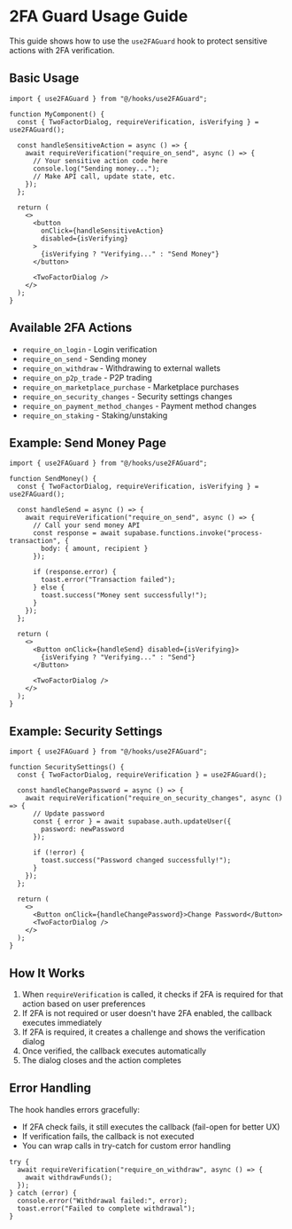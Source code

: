 # 2FA Guard Usage Guide

This guide shows how to use the `use2FAGuard` hook to protect sensitive actions with 2FA verification.

## Basic Usage

```tsx
import { use2FAGuard } from "@/hooks/use2FAGuard";

function MyComponent() {
  const { TwoFactorDialog, requireVerification, isVerifying } = use2FAGuard();

  const handleSensitiveAction = async () => {
    await requireVerification("require_on_send", async () => {
      // Your sensitive action code here
      console.log("Sending money...");
      // Make API call, update state, etc.
    });
  };

  return (
    <>
      <button 
        onClick={handleSensitiveAction}
        disabled={isVerifying}
      >
        {isVerifying ? "Verifying..." : "Send Money"}
      </button>
      
      <TwoFactorDialog />
    </>
  );
}
```

## Available 2FA Actions

- `require_on_login` - Login verification
- `require_on_send` - Sending money
- `require_on_withdraw` - Withdrawing to external wallets
- `require_on_p2p_trade` - P2P trading
- `require_on_marketplace_purchase` - Marketplace purchases
- `require_on_security_changes` - Security settings changes
- `require_on_payment_method_changes` - Payment method changes
- `require_on_staking` - Staking/unstaking

## Example: Send Money Page

```tsx
import { use2FAGuard } from "@/hooks/use2FAGuard";

function SendMoney() {
  const { TwoFactorDialog, requireVerification, isVerifying } = use2FAGuard();

  const handleSend = async () => {
    await requireVerification("require_on_send", async () => {
      // Call your send money API
      const response = await supabase.functions.invoke("process-transaction", {
        body: { amount, recipient }
      });
      
      if (response.error) {
        toast.error("Transaction failed");
      } else {
        toast.success("Money sent successfully!");
      }
    });
  };

  return (
    <>
      <Button onClick={handleSend} disabled={isVerifying}>
        {isVerifying ? "Verifying..." : "Send"}
      </Button>
      
      <TwoFactorDialog />
    </>
  );
}
```

## Example: Security Settings

```tsx
import { use2FAGuard } from "@/hooks/use2FAGuard";

function SecuritySettings() {
  const { TwoFactorDialog, requireVerification } = use2FAGuard();

  const handleChangePassword = async () => {
    await requireVerification("require_on_security_changes", async () => {
      // Update password
      const { error } = await supabase.auth.updateUser({
        password: newPassword
      });
      
      if (!error) {
        toast.success("Password changed successfully!");
      }
    });
  };

  return (
    <>
      <Button onClick={handleChangePassword}>Change Password</Button>
      <TwoFactorDialog />
    </>
  );
}
```

## How It Works

1. When `requireVerification` is called, it checks if 2FA is required for that action based on user preferences
2. If 2FA is not required or user doesn't have 2FA enabled, the callback executes immediately
3. If 2FA is required, it creates a challenge and shows the verification dialog
4. Once verified, the callback executes automatically
5. The dialog closes and the action completes

## Error Handling

The hook handles errors gracefully:
- If 2FA check fails, it still executes the callback (fail-open for better UX)
- If verification fails, the callback is not executed
- You can wrap calls in try-catch for custom error handling

```tsx
try {
  await requireVerification("require_on_withdraw", async () => {
    await withdrawFunds();
  });
} catch (error) {
  console.error("Withdrawal failed:", error);
  toast.error("Failed to complete withdrawal");
}
```
